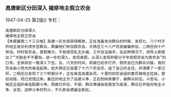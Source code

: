### 高唐新区分田深入  揭穿地主假立农会

1947-04-25
第2版()
专栏：

    高唐新区分田深入
    揭穿地主假立农会
    【本报冀南二十三日电】高唐一区东部获得解放，正在准备发动群众的时候，发现七、八个村子的地主收买利诱贫苦群众，欺骗他们参加假农会。大杨庄三十八户农民被骗参加，二杨庄四十户参加。村村有农会，真假难分，干部感觉乱无头绪，工作没法插手。在这种情况下，领导上即提出了“大胆去干不要怕，进一步的深入，发现真假，从深入发现积极分子中变假农会为真农会”的口号。全体同志一致深入下去，五、六天的时间，局面已初步打开，假农会已为群众识破，真的农会由小而大的串连起来。如大杨庄已发展了十六个农会员，选了自己的主任，并清算了一家汉奸。二杨庄已发现了三个积极分子，正在串连发展会员。十里村的农会组织委员被地主拉拢，曾经动摇，现已觉悟过来。姜庄的地主为了逃避斗争，正在刨树卖骡子，被群众扣住。斗官屯、小候庄正组织串连酝酿斗争。局面打开后，干部、群众情绪由低落变为高涨，群众已开始对地主斗争、诉苦，这种斗争的烈火，不久即会燃遍全新区。
